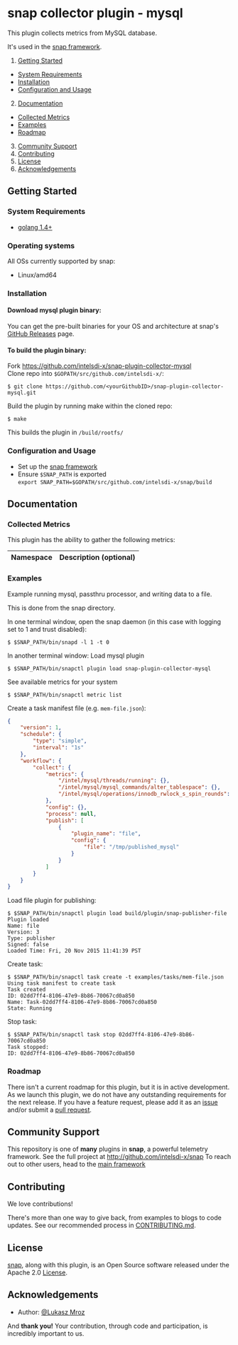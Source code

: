 # snap collector plugin - mysql
This plugin collects metrics from MySQL database.  

It's used in the [snap framework](http://github.com:intelsdi-x/snap).

1. [Getting Started](#getting-started)
  * [System Requirements](#system-requirements)
  * [Installation](#installation)
  * [Configuration and Usage](#configuration-and-usage)
2. [Documentation](#documentation)
  * [Collected Metrics](#collected-metrics)
  * [Examples](#examples)
  * [Roadmap](#roadmap)
3. [Community Support](#community-support)
4. [Contributing](#contributing)
5. [License](#license-and-authors)
6. [Acknowledgements](#acknowledgements)

## Getting Started
### System Requirements
* [golang 1.4+](https://golang.org/dl/)

### Operating systems
All OSs currently supported by snap:
* Linux/amd64

### Installation
#### Download mysql plugin binary:
You can get the pre-built binaries for your OS and architecture at snap's [GitHub Releases](https://github.com/intelsdi-x/snap/releases) page.

#### To build the plugin binary:
Fork https://github.com/intelsdi-x/snap-plugin-collector-mysql  
Clone repo into `$GOPATH/src/github.com/intelsdi-x/`:

```
$ git clone https://github.com/<yourGithubID>/snap-plugin-collector-mysql.git
```

Build the plugin by running make within the cloned repo:
```
$ make
```
This builds the plugin in `/build/rootfs/`

### Configuration and Usage
* Set up the [snap framework](https://github.com/intelsdi-x/snap/blob/master/README.md#getting-started)
* Ensure `$SNAP_PATH` is exported  
`export SNAP_PATH=$GOPATH/src/github.com/intelsdi-x/snap/build`

## Documentation

### Collected Metrics
This plugin has the ability to gather the following metrics:

Namespace | Description (optional)
----------|-----------------------


### Examples
Example running mysql, passthru processor, and writing data to a file.

This is done from the snap directory.

In one terminal window, open the snap daemon (in this case with logging set to 1 and trust disabled):
```
$ $SNAP_PATH/bin/snapd -l 1 -t 0
```

In another terminal window:
Load mysql plugin
```
$ $SNAP_PATH/bin/snapctl plugin load snap-plugin-collector-mysql
```
See available metrics for your system
```
$ $SNAP_PATH/bin/snapctl metric list
```

Create a task manifest file (e.g. `mem-file.json`):    
```json
{
    "version": 1,
    "schedule": {
        "type": "simple",
        "interval": "1s"
    },
    "workflow": {
        "collect": {
            "metrics": {
                "/intel/mysql/threads/running": {},
                "/intel/mysql/mysql_commands/alter_tablespace": {},
                "/intel/mysql/operations/innodb_rwlock_s_spin_rounds": {}
            },
            "config": {},
            "process": null,
            "publish": [
                {
                    "plugin_name": "file",
                    "config": {
                        "file": "/tmp/published_mysql"
                    }
                }
            ]
        }
    }
}
```
Load file plugin for publishing:
```
$ $SNAP_PATH/bin/snapctl plugin load build/plugin/snap-publisher-file
Plugin loaded
Name: file
Version: 3
Type: publisher
Signed: false
Loaded Time: Fri, 20 Nov 2015 11:41:39 PST
```

Create task:
```
$ $SNAP_PATH/bin/snapctl task create -t examples/tasks/mem-file.json
Using task manifest to create task
Task created
ID: 02dd7ff4-8106-47e9-8b86-70067cd0a850
Name: Task-02dd7ff4-8106-47e9-8b86-70067cd0a850
State: Running
```

Stop task:
```
$ $SNAP_PATH/bin/snapctl task stop 02dd7ff4-8106-47e9-8b86-70067cd0a850
Task stopped:
ID: 02dd7ff4-8106-47e9-8b86-70067cd0a850
```

### Roadmap
There isn't a current roadmap for this plugin, but it is in active development. As we launch this plugin, we do not have any outstanding requirements for the next release. If you have a feature request, please add it as an [issue](https://github.com/intelsdi-x/snap-plugin-collector-mysql/issues/new) and/or submit a [pull request](https://github.com/intelsdi-x/snap-plugin-collector-mysql/pulls).

## Community Support
This repository is one of **many** plugins in **snap**, a powerful telemetry framework. See the full project at http://github.com/intelsdi-x/snap To reach out to other users, head to the [main framework](https://github.com/intelsdi-x/snap#community-support)

## Contributing
We love contributions!

There's more than one way to give back, from examples to blogs to code updates. See our recommended process in [CONTRIBUTING.md](CONTRIBUTING.md).

## License
[snap](http://github.com:intelsdi-x/snap), along with this plugin, is an Open Source software released under the Apache 2.0 [License](LICENSE).

## Acknowledgements
* Author: [@Lukasz Mroz](https://github.com/lmroz/)

And **thank you!** Your contribution, through code and participation, is incredibly important to us.

